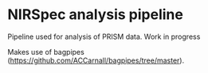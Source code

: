 # NIRSpec analysis pipeline

Pipeline used for analysis of PRISM data. Work in progress

Makes use of bagpipes (https://github.com/ACCarnall/bagpipes/tree/master).
